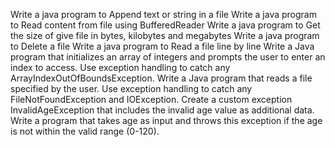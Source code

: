 Write a java program to Append text or string in a file
Write a java program to Read content from file using BufferedReader
Write a java program to Get the size of give file in bytes, kilobytes and megabytes
Write a java program to Delete a file
Write a java program to Read a file line by line
Write a Java program that initializes an array of integers and prompts the user to enter an index to access. Use exception handling to catch any ArrayIndexOutOfBoundsException.
Write a Java program that reads a file specified by the user. Use exception handling to catch any FileNotFoundException and IOException.
Create a custom exception InvalidAgeException that includes the invalid age value as additional data. Write a program that takes age as input and throws this exception if the age is not within the valid range (0-120).
